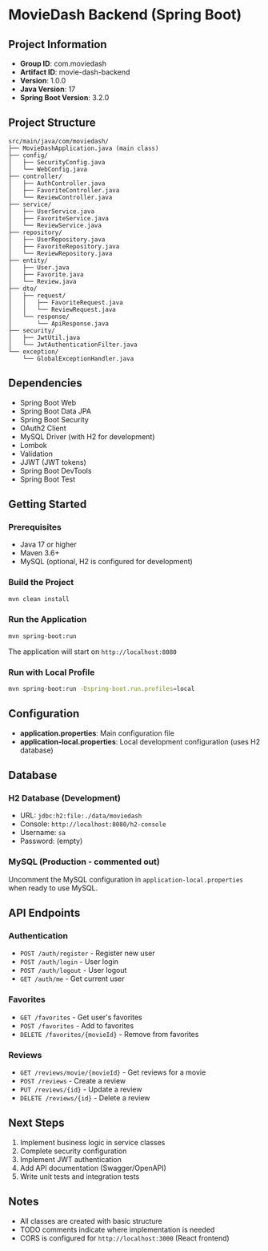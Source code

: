 # MovieDash Backend (Spring Boot)

## Project Information

- **Group ID**: com.moviedash
- **Artifact ID**: movie-dash-backend
- **Version**: 1.0.0
- **Java Version**: 17
- **Spring Boot Version**: 3.2.0

## Project Structure

```
src/main/java/com/moviedash/
├── MovieDashApplication.java (main class)
├── config/
│   ├── SecurityConfig.java
│   └── WebConfig.java
├── controller/
│   ├── AuthController.java
│   ├── FavoriteController.java
│   └── ReviewController.java
├── service/
│   ├── UserService.java
│   ├── FavoriteService.java
│   └── ReviewService.java
├── repository/
│   ├── UserRepository.java
│   ├── FavoriteRepository.java
│   └── ReviewRepository.java
├── entity/
│   ├── User.java
│   ├── Favorite.java
│   └── Review.java
├── dto/
│   ├── request/
│   │   ├── FavoriteRequest.java
│   │   └── ReviewRequest.java
│   └── response/
│       └── ApiResponse.java
├── security/
│   ├── JwtUtil.java
│   └── JwtAuthenticationFilter.java
└── exception/
    └── GlobalExceptionHandler.java
```

## Dependencies

- Spring Boot Web
- Spring Boot Data JPA
- Spring Boot Security
- OAuth2 Client
- MySQL Driver (with H2 for development)
- Lombok
- Validation
- JJWT (JWT tokens)
- Spring Boot DevTools
- Spring Boot Test

## Getting Started

### Prerequisites

- Java 17 or higher
- Maven 3.6+
- MySQL (optional, H2 is configured for development)

### Build the Project

```bash
mvn clean install
```

### Run the Application

```bash
mvn spring-boot:run
```

The application will start on `http://localhost:8080`

### Run with Local Profile

```bash
mvn spring-boot:run -Dspring-boot.run.profiles=local
```

## Configuration

- **application.properties**: Main configuration file
- **application-local.properties**: Local development configuration (uses H2 database)

## Database

### H2 Database (Development)

- URL: `jdbc:h2:file:./data/moviedash`
- Console: `http://localhost:8080/h2-console`
- Username: `sa`
- Password: (empty)

### MySQL (Production - commented out)

Uncomment the MySQL configuration in `application-local.properties` when ready to use MySQL.

## API Endpoints

### Authentication

- `POST /auth/register` - Register new user
- `POST /auth/login` - User login
- `POST /auth/logout` - User logout
- `GET /auth/me` - Get current user

### Favorites

- `GET /favorites` - Get user's favorites
- `POST /favorites` - Add to favorites
- `DELETE /favorites/{movieId}` - Remove from favorites

### Reviews

- `GET /reviews/movie/{movieId}` - Get reviews for a movie
- `POST /reviews` - Create a review
- `PUT /reviews/{id}` - Update a review
- `DELETE /reviews/{id}` - Delete a review

## Next Steps

1. Implement business logic in service classes
2. Complete security configuration
3. Implement JWT authentication
4. Add API documentation (Swagger/OpenAPI)
5. Write unit tests and integration tests

## Notes

- All classes are created with basic structure
- TODO comments indicate where implementation is needed
- CORS is configured for `http://localhost:3000` (React frontend)
